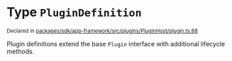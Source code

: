 # Type `PluginDefinition`
<sub>Declared in [packages/sdk/app-framework/src/plugins/PluginHost/plugin.ts:88](https://github.com/dxos/dxos/blob/ce1e5d079/packages/sdk/app-framework/src/plugins/PluginHost/plugin.ts#L88)</sub>


Plugin definitions extend the base  `Plugin`  interface with additional lifecycle methods.



